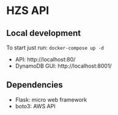 # HZS API

## Local development

To start just run: `docker-compose up -d`

- API: http://localhost:80/
- DynamoDB GUI: http://localhost:8001/

## Dependencies
- Flask: micro web framework
- boto3: AWS API
